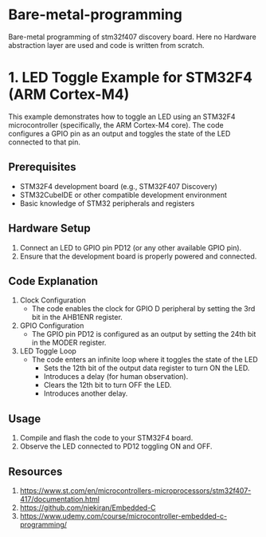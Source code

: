 # Bare-metal-programming
Bare-metal programming of stm32f407 discovery board. Here no Hardware abstraction layer are used and code is written from scratch.
# 1. LED Toggle Example for STM32F4 (ARM Cortex-M4)

This example demonstrates how to toggle an LED using an STM32F4 microcontroller (specifically, the ARM Cortex-M4 core). The code configures a GPIO pin as an output and toggles the state of the LED connected to that pin.

## Prerequisites

- STM32F4 development board (e.g., STM32F407 Discovery)
- STM32CubeIDE or other compatible development environment
- Basic knowledge of STM32 peripherals and registers

## Hardware Setup

1. Connect an LED to GPIO pin PD12 (or any other available GPIO pin).
2. Ensure that the development board is properly powered and connected.

## Code Explanation

1. Clock Configuration
   - The code enables the clock for GPIO D peripheral by setting the 3rd bit in the AHB1ENR register.
2. GPIO Configuration
   - The GPIO pin PD12 is configured as an output by setting the 24th bit in the MODER register.
3. LED Toggle Loop
   - The code enters an infinite loop where it toggles the state of the LED
     - Sets the 12th bit of the output data register to turn ON the LED.
     - Introduces a delay (for human observation).
     - Clears the 12th bit to turn OFF the LED.
     - Introduces another delay.

## Usage

1. Compile and flash the code to your STM32F4 board.
2. Observe the LED connected to PD12 toggling ON and OFF.

## Resources

1. https://www.st.com/en/microcontrollers-microprocessors/stm32f407-417/documentation.html
2. https://github.com/niekiran/Embedded-C
3. https://www.udemy.com/course/microcontroller-embedded-c-programming/
